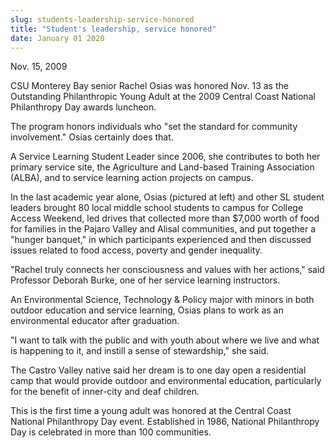 ```yaml
---
slug: students-leadership-service-honored
title: "Student's leadership, service honored"
date: January 01 2020
---
```


<p>Nov. 15, 2009
</p><p>CSU Monterey Bay senior Rachel Osias was honored Nov. 13 as the Outstanding Philanthropic Young Adult at the 2009 Central Coast National Philanthropy Day awards luncheon.
</p><p>The program honors individuals who "set the standard for community involvement." Osias certainly does that.
</p><p>A Service Learning Student Leader since 2006, she contributes to both her primary service site, the Agriculture and Land-based Training Association (ALBA), and to service learning action projects on campus.
</p><p>In the last academic year alone, Osias (pictured at left) and other SL student leaders brought 80 local middle school students to campus for College Access Weekend, led drives that collected more than $7,000 worth of food for families in the Pajaro Valley and Alisal communities, and put together a "hunger banquet," in which participants experienced and then discussed issues related to food access, poverty and gender inequality.
</p><p>"Rachel truly connects her consciousness and values with her actions," said Professor Deborah Burke, one of her service learning instructors.
</p><p>An Environmental Science, Technology &amp; Policy major with minors in both outdoor education and service learning, Osias plans to work as an environmental educator after graduation.
</p><p>"I want to talk with the public and with youth about where we live and what is happening to it, and instill a sense of stewardship," she said.
</p><p>The Castro Valley native said her dream is to one day open a residential camp that would provide outdoor and environmental education, particularly for the benefit of inner-city and deaf children.
</p><p>This is the first time a young adult was honored at the Central Coast National Philanthropy Day event. Established in 1986, National Philanthropy Day is celebrated in more than 100 communities.
</p><p> 
</p>
